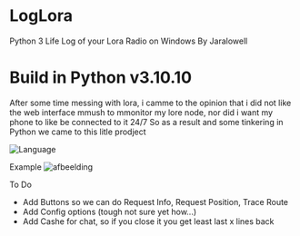 # LogLora
Python 3 Life Log of your Lora Radio on Windows
By Jaralowell

# Build in Python v3.10.10

After some time messing with lora, i camme to the opinion that i did not like the web interface mmush to mmonitor my lore node, nor did i want my phone to like be connected to it 24/7 So as a result and some tinkering in Python we came to this litle prodject

![Language](https://img.shields.io/badge/language-Python-blue.svg) 

Example
![afbeelding](https://i.gyazo.com/576b77217f704c0a3ab0fb2512713a48.png)

To Do
* Add Buttons so we can do Request Info, Request Position, Trace Route
* Add Config options (tough not sure yet how...)
* Add Cashe for chat, so if you close it you get least last x lines back
